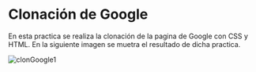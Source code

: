 # Clonación de Google

En esta practica se realiza la clonación de la pagina de Google con CSS y HTML. 
En la siguiente imagen se muetra el resultado de dicha practica.

![clonGoogle1](https://user-images.githubusercontent.com/83784155/201446248-21a8c235-6912-4b81-bf2c-a56474b96c96.PNG)
